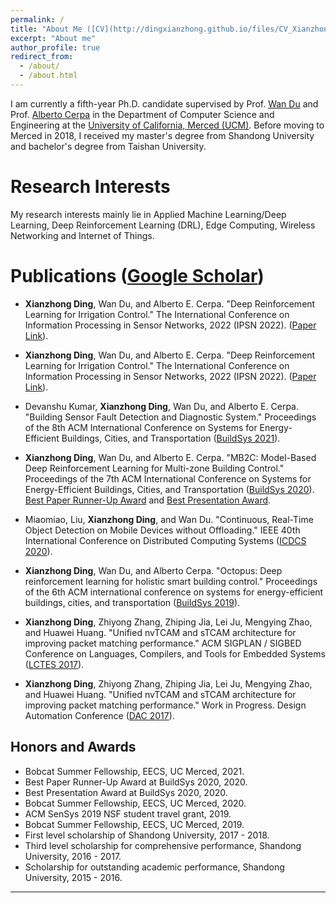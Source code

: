 ```yaml
---
permalink: /
title: "About Me ([CV](http://dingxianzhong.github.io/files/CV_Xianzhong.pdf))"
excerpt: "About me"
author_profile: true
redirect_from: 
  - /about/
  - /about.html
---
```

I am currently a fifth-year Ph.D. candidate supervised by Prof. [Wan Du](https://sites.ucmerced.edu/wdu) and Prof. [Alberto Cerpa](http://www.andes.ucmerced.edu/~acerpa/) in the Department of Computer Science and Engineering at the [University of California, Merced (UCM)](https://www.ucmerced.edu/). Before moving to Merced in 2018, I received my master's degree from Shandong University and bachelor's degree from Taishan University.


Research Interests
======
My research interests mainly lie in Applied Machine Learning/Deep Learning, Deep Reinforcement Learning (DRL), Edge Computing, Wireless Networking and Internet of Things.

Publications ([Google Scholar](https://scholar.google.co.in/citations?user=lUNyhjwAAAAJ&hl=en))
======
<!-- * **Xianzhong Ding** and Wan. DRLIC : "Deep Reinforcement Learning for Irrigation Control". (Under Submission 2021). -->
* **Xianzhong Ding**, Wan Du, and Alberto E. Cerpa. "Deep Reinforcement Learning for Irrigation Control." The International Conference on Information Processing in Sensor Networks, 2022 (IPSN 2022). ([Paper Link](https://ipsn2022.signalprocessingsociety.org/)).

* **Xianzhong Ding**, Wan Du, and Alberto E. Cerpa. "Deep Reinforcement Learning for Irrigation Control." The International Conference on Information Processing in Sensor Networks, 2022 (IPSN 2022). ([Paper Link](https://ieeexplore.ieee.org/document/9826083)).


* Devanshu Kumar, **Xianzhong Ding**, Wan Du, and Alberto E. Cerpa. "Building Sensor Fault Detection and Diagnostic System." Proceedings of the 8th ACM International Conference on Systems for Energy-Efficient Buildings, Cities, and Transportation ([BuildSys 2021](https://buildsys.acm.org/2021/)). 
* **Xianzhong Ding**, Wan Du, and Alberto E. Cerpa. "MB2C: Model-Based Deep Reinforcement Learning for Multi-zone Building Control." Proceedings of the 7th ACM International Conference on Systems for Energy-Efficient Buildings, Cities, and Transportation ([BuildSys 2020](https://buildsys.acm.org/2020/)). [Best Paper Runner-Up Award](https://buildsys.acm.org/2020/) and [Best Presentation Award](https://buildsys.acm.org/2020/).
* Miaomiao, Liu, **Xianzhong Ding**, and Wan Du. "Continuous, Real-Time Object Detection on Mobile Devices without Offloading." IEEE 40th International Conference on Distributed Computing Systems ([ICDCS 2020](https://www.computer.org/csdl/proceedings/icdcs/2020/1rsiFStC836)).
* **Xianzhong Ding**, Wan Du, and Alberto Cerpa. "Octopus: Deep reinforcement learning for holistic smart building control." Proceedings of the 6th ACM international conference on systems for energy-efficient buildings, cities, and transportation ([BuildSys 2019](https://buildsys.acm.org/2019/)).
* **Xianzhong Ding**, Zhiyong Zhang, Zhiping Jia, Lei Ju, Mengying Zhao, and Huawei Huang. "Unified nvTCAM and sTCAM architecture for improving packet matching performance." ACM SIGPLAN / SIGBED Conference on Languages, Compilers, and Tools for Embedded Systems ([LCTES 2017](https://conf.researchr.org/track/LCTES-2017/LCTES-2017-papers)).
* **Xianzhong Ding**, Zhiyong Zhang, Zhiping Jia, Lei Ju, Mengying Zhao, and Huawei Huang. "Unified nvTCAM and sTCAM architecture for improving packet matching performance." Work in Progress. Design Automation Conference ([DAC 2017](https://www.dac.com/About/Conference-Archive/54th-DAC-2017)).

Honors and Awards
------
* Bobcat Summer Fellowship, EECS, UC Merced, 2021.
* Best Paper Runner-Up Award at BuildSys 2020, 2020. 
* Best Presentation Award at BuildSys 2020, 2020. 
* Bobcat Summer Fellowship, EECS, UC Merced, 2020.
* ACM SenSys 2019 NSF student travel grant, 2019. 
* Bobcat Summer Fellowship, EECS, UC Merced, 2019.
* First level scholarship of Shandong University, 2017 - 2018.
* Third level scholarship for comprehensive performance, Shandong University, 2016 - 2017.
* Scholarship for outstanding academic performance, Shandong University, 2015 - 2016. 


------

